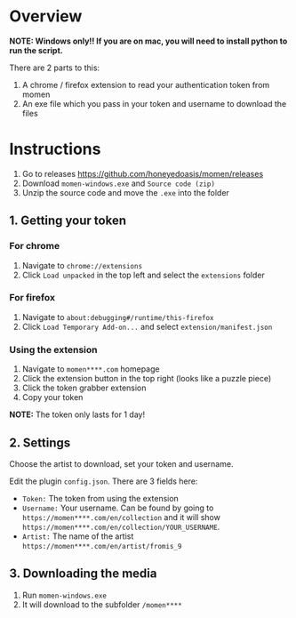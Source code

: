 ﻿# Overview

**NOTE: Windows only!! If you are on mac, you will need to install python to run the script.**

There are 2 parts to this:
1. A chrome / firefox extension to read your authentication token from momen
2. An exe file which you pass in your token and username to download the files

# Instructions

1. Go to releases https://github.com/honeyedoasis/momen/releases
2. Download `momen-windows.exe` and `Source code (zip)`
3. Unzip the source code and move the `.exe` into the folder 

## 1. Getting your token

### For chrome
1. Navigate to `chrome://extensions`
2. Click `Load unpacked` in the top left and select the `extensions` folder

### For firefox
1. Navigate to `about:debugging#/runtime/this-firefox`
2. Click `Load Temporary Add-on...` and select `extension/manifest.json`

### Using the extension

1. Navigate to `momen****.com` homepage
2. Click the extension button in the top right (looks like a puzzle piece)
3. Click the token grabber extension 
4. Copy your token

**NOTE:** The token only lasts for 1 day!

## 2. Settings

Choose the artist to download, set your token and username. 

Edit the plugin `config.json`. There are 3 fields here:

* `Token:` The token from using the extension
* `Username:` Your username. Can be found by going to `https://momen****.com/en/collection` and it will show `https://momen****.com/en/collection/YOUR_USERNAME`.
* `Artist:` The name of the artist `https://momen****.com/en/artist/fromis_9`

## 3. Downloading the media
1. Run `momen-windows.exe`
2. It will download to the subfolder `/momen****`